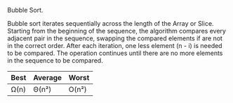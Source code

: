 Bubble Sort.

Bubble sort iterates sequentially across the length of the Array or Slice. Starting from the beginning of the sequence, the algorithm compares every adjacent pair in the sequence, swapping the compared elements if are not in the correct order. After each iteration, one less element (n - i) is needed to be compared. The operation continues until there are no more elements in the sequence to be compared.

| Best        | Average      | Worst       |
| :---        | :---         | :---        |
| Ω(n)        | Θ(n²)        | O(n²)       |